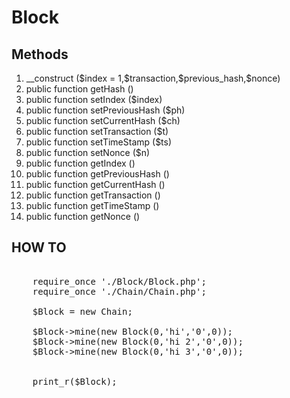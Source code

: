 # Block

## Methods

<ol>
    <li>__construct ($index = 1,$transaction,$previous_hash,$nonce)</li>
    <li>public function getHash ()</li>
    <li>public function setIndex ($index)</li>
    <li>public function setPreviousHash ($ph)</li>
    <li>public function setCurrentHash ($ch)</li>
    <li>public function setTransaction ($t)</li>
    <li>public function setTimeStamp ($ts)</li>
    <li>public function setNonce ($n)</li>
    <li>public function getIndex ()</li>
    <li>public function getPreviousHash ()</li>
    <li>public function getCurrentHash ()</li>
    <li>public function getTransaction ()</li>
    <li>public function getTimeStamp ()</li>
    <li>public function getNonce ()</li>
</ol>

## HOW TO

<pre>

    require_once './Block/Block.php';
    require_once './Chain/Chain.php';

    $Block = new Chain;

    $Block->mine(new Block(0,'hi','0',0));
    $Block->mine(new Block(0,'hi 2','0',0));
    $Block->mine(new Block(0,'hi 3','0',0));

    
    print_r($Block);
    
</pre>